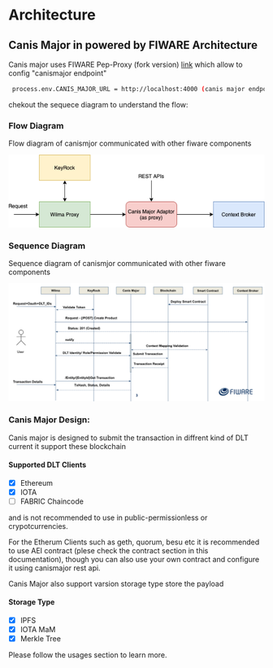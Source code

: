 # Architecture

## Canis Major in powered by FIWARE Architecture

Canis major uses FIWARE Pep-Proxy (fork version) [link](https://github.com/FIWARE-Blockchain/fiware-pep-proxy) which allow to config "canismajor endpoint"

```sh
 process.env.CANIS_MAJOR_URL = http://localhost:4000 (canis major endpoint)
```
chekout the sequece diagram to understand the flow:

### Flow Diagram

Flow diagram of canismjor communicated with other fiware components

![Sequence Diagram](https://github.com/FIWARE-Blockchain/CanisMajor/blob/master/docs/images/architecture.png)

### Sequence Diagram

Sequence diagram of canismjor communicated with other fiware components

![Sequence Diagram](https://github.com/FIWARE-Blockchain/CanisMajor/blob/master/docs/images/sequence.png)


### Canis Major Design:

Canis major is designed to submit the transaction in diffrent kind of DLT current it support these blockchain

#### Supported DLT Clients
- [x] Ethereum 
- [x] IOTA
- [ ] FABRIC Chaincode

and is not recommended to use in public-permissionless or crypotcurrencies.

For the Etherum Clients such as geth, quorum, besu etc it is recommended to use AEI contract (plese check the contract section in this documentation), though you can also use your own contract and configure it using canismajor rest api.


Canis Major also support varsion storage type store the payload 

#### Storage Type
- [x] IPFS 
- [x] IOTA MaM
- [x] Merkle Tree

Please follow the usages section to learn more.